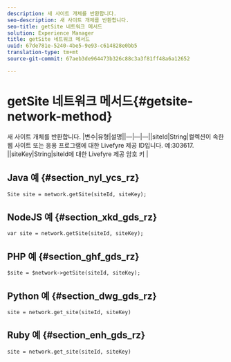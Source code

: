 ```yaml
---
description: 새 사이트 개체를 반환합니다.
seo-description: 새 사이트 개체를 반환합니다.
seo-title: getSite 네트워크 메서드
solution: Experience Manager
title: getSite 네트워크 메서드
uuid: 67de781e-5240-4be5-9e93-c614828e0bb5
translation-type: tm+mt
source-git-commit: 67aeb3de964473b326c88c3a3f81ff48a6a12652

---
```



# getSite 네트워크 메서드{#getsite-network-method}

새 사이트 개체를 반환합니다.
|변수|유형|설명||—|—|—||siteId|String|컬렉션이 속한 웹 사이트 또는 응용 프로그램에 대한 Livefyre 제공 ID입니다. 예:303617.  ||siteKey|String|siteId에 대한 Livefyre 제공 암호 키  |

## Java 예 {#section_nyl_ycs_rz}

```
Site site = network.getSite(siteId, siteKey); 
```

## NodeJS 예 {#section_xkd_gds_rz}

```
var site = network.getSite(siteId, siteKey); 
```

## PHP 예 {#section_ghf_gds_rz}

```
$site = $network->getSite(siteId, siteKey);
```

## Python 예 {#section_dwg_gds_rz}

```
site = network.get_site(siteId, siteKey) 
```

## Ruby 예 {#section_enh_gds_rz}

```
site = network.get_site(siteId, siteKey) 
```

